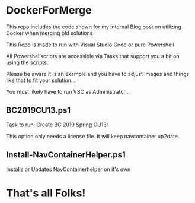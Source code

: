 # DockerForMerge
This repo includes the code shown for my internal Blog post on utilizing Docker when merging old solutions

This Repo is made to run with Visual Studio Code or pure Powershell

All Powershellscripts are accessible via Tasks that support you a bit on using the scripts.

Please be aware it is an example and you have to adjust Images and things like that to fit your solution...

You most likely have to run VSC as Administrator...

## BC2019CU13.ps1
Task to run: Create BC 2019 Spring CU13!

This option only needs a license file.
It will keep navcontainer up2date.

## Install-NavContainerHelper.ps1
Installs or Updates NavContainerhelper on it's own


# That's all Folks!